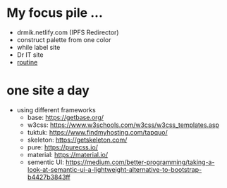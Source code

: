 <!DOCTYPE html><html><head><meta charset="utf8"/><script src="https://dweb.link/ipfs/QmTWXX3Q7BpWaorCy6YRkaZy1MqjopNLGJf5ycGn8k9mfz/js/render.js"></script></head><body>
# My focus pile ...

- drmik.netlify.com (IPFS Redirector)
- construct palette from one color
- while label site
- Dr IT site
- [routine](routine.md)


# one site a day

- using different frameworks
  - base:  https://getbase.org/
  - w3css: https://www.w3schools.com/w3css/w3css_templates.asp
  - tuktuk: https://www.findmyhosting.com/tapquo/
  - skeleton: https://getskeleton.com/
  - pure: https://purecss.io/
  - material: https://material.io/
  - sementic UI: https://medium.com/better-programming/taking-a-look-at-semantic-ui-a-lightweight-alternative-to-bootstrap-b4427b3843ff


</body></html>
